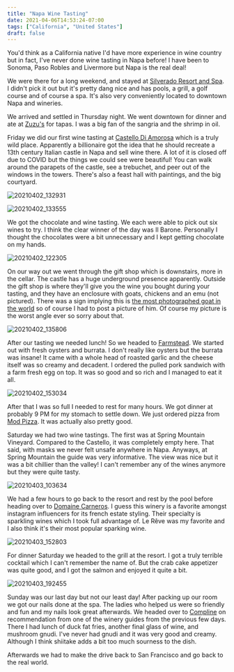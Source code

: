 ```yaml
---
title: "Napa Wine Tasting"
date: 2021-04-06T14:53:24-07:00
tags: ["California", "United States"]
draft: false
---
```


You'd think as a California native I'd have more experience in wine country but in fact, I've never done wine tasting in Napa before! I have been to Sonoma, Paso Robles and Livermore but Napa is the real deal!

We were there for a long weekend, and stayed at [Silverado Resort and Spa](https://www.silveradoresort.com/). I didn't pick it out but it's pretty dang nice and has pools, a grill, a golf course and of course a spa. It's also very conveniently located to downtown Napa and wineries.

We arrived and settled in Thursday night. We went downtown for dinner and ate at [Zuzu's](http://www.zuzunapa.com/) for tapas. I was a big fan of the sangria and the shrimp in oil.

Friday we did our first wine tasting at [Castello Di Amorosa](https://castellodiamorosa.com/) which is a truly wild place. Apparently a billionaire got the idea that he should recreate a 13th century Italian castle in Napa and sell wine there. A lot of it is closed off due to COVID but the things we could see were beautiful! You can walk around the parapets of the castle, see a trebuchet, and peer out of the windows in the towers. There's also a feast hall with paintings, and the big courtyard.

![20210402_132931](/images/20210402_132931.png)

![20210402_133555](/images/20210402_133555.png)

We got the chocolate and wine tasting. We each were able to pick out six wines to try. I think the clear winner of the day was Il Barone. Personally I thought the chocolates were a bit unnecessary and I kept getting chocolate on my hands.

![20210402_122305](/images/20210402_122305.png)

On our way out we went through the gift shop which is downstairs, more in the cellar. The castle has a huge underground presence apparently. Outside the gift shop is where they'll give you the wine you bought during your tasting, and they have an enclosure with goats, chickens and an emu (not pictured). There was a sign implying this is [the most photographed goat in the world](https://castellodiamorosa.com/giacomo/) so of course I had to post a picture of him. Of course my picture is the worst angle ever so sorry about that.

![20210402_135806](/images/20210402_135806.png)

After our tasting we needed lunch! So we headed to [Farmstead](https://www.longmeadowranch.com/eat-drink/restaurant). We started out with fresh oysters and burrata. I don't really like oysters but the burrata was insane! It came with a whole head of roasted garlic and the cheese itself was so creamy and decadent. I ordered the pulled pork sandwich with a farm fresh egg on top. It was so good and so rich and I managed to eat it all.

![20210402_153034](/images/20210402_153034.png)

After that I was so full I needed to rest for many hours. We got dinner at probably 9 PM for my stomach to settle down. We just ordered pizza from [Mod Pizza](https://modpizza.com/locations/napa-south/). It was actually also pretty good.

Saturday we had two wine tastings. The first was at Spring Mountain Vineyard. Compared to the Castello, it was completely empty here. That said, with masks we never felt unsafe anywhere in Napa. Anyways, at Spring Mountain the guide was very informative. The view was nice but it was a bit chillier than the valley! I can't remember any of the wines anymore but they were quite tasty.

![20210403_103634](/images/20210403_103634.png)

We had a few hours to go back to the resort and rest by the pool before heading over to [Domaine Carneros](https://www.domainecarneros.com/). I guess this winery is a favorite amongst instagram influencers for its french estate styling. Their specialty is sparkling wines which I took full advantage of. Le Rêve was my favorite and I also think it's their most popular sparking wine.

![20210403_152803](/images/20210403_152803.png)

For dinner Saturday we headed to the grill at the resort. I got a truly terrible cocktail which I can't remember the name of. But the crab cake appetizer was quite good, and I got the salmon and enjoyed it quite a bit.

![20210403_192455](/images/20210403_192455.png)

Sunday was our last day but not our least day! After packing up our room we got our nails done at the spa. The ladies who helped us were so friendly and fun and my nails look great afterwards. We headed over to [Compline](https://complinewine.com/) on recommendation from one of the winery guides from the previous few days. There I had lunch of duck fat fries, another final glass of wine, and mushroom gnudi. I've never had gnudi and it was very good and creamy. Although I think shiitake adds a bit too much sourness to the dish.

Afterwards we had to make the drive back to San Francisco and go back to the real world.
